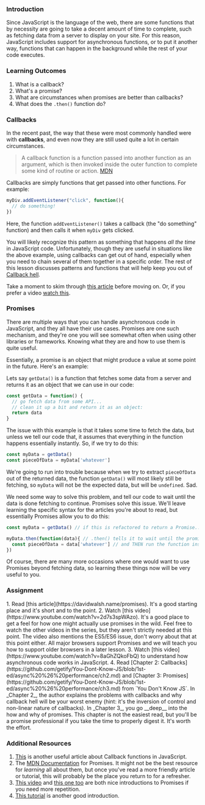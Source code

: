 ### Introduction
Since JavaScript is the language of the web, there are some functions that by necessity are going to take a decent amount of time to complete, such as fetching data from a server to display on your site.  For this reason, JavaScript includes support for asynchronous functions, or to put it another way, functions that can happen in the background while the rest of your code executes.

### Learning Outcomes
1. What is a callback?
2. What's a promise?
3. What are circumstances when promises are better than callbacks?
4. What does the `.then()` function do?

### Callbacks
In the recent past, the way that these were most commonly handled were with __callbacks__, and even now they are still used quite a lot in certain circumstances.

> A callback function is a function passed into another function as an argument, which is then invoked inside the outer function to complete some kind of routine or action. [MDN](https://developer.mozilla.org/en-US/docs/Glossary/Callback_function)

Callbacks are simply functions that get passed into other functions. For example:

~~~javascript
myDiv.addEventListener("click", function(){
  // do something!
})
~~~

Here, the function `addEventListener()` takes a callback (the "do something" function) and then calls it when `myDiv` gets clicked.

You will likely recognize this pattern as something that happens _all the time_ in JavaScript code.  Unfortunately, though they are useful in situations like the above example, using callbacks can get out of hand, especially when you need to chain several of them together in a specific order.  The rest of this lesson discusses patterns and functions that will help keep you out of [Callback hell](http://callbackhell.com/).

Take a moment to skim through [this article](https://github.com/maxogden/art-of-node#callbacks) before moving on.  Or, if you prefer a video [watch this](https://www.youtube.com/watch?v=QRq2zMHlBz4).

### Promises
There are multiple ways that you can handle asynchronous code in JavaScript, and they all have their use cases.  Promises are one such mechanism, and they're one you will see somewhat often when using other libraries or frameworks.  Knowing what they are and how to use them is quite useful.

Essentially, a promise is an object that might produce a value at some point in the future.  Here's an example:

Lets say `getData()` is a function that fetches some data from a server and returns it as an object that we can use in our code:

~~~javascript
const getData = function() {
  // go fetch data from some API...
  // clean it up a bit and return it as an object:
  return data
}
~~~

The issue with this example is that it takes some time to fetch the data, but unless we tell our code that, it assumes that everything in the function happens essentially instantly.  So, if we try to do this:

~~~javascript
const myData = getData()
const pieceOfData = myData['whatever']
~~~

We're going to run into trouble because when we try to extract `pieceOfData` out of the returned data, the function `getData()` will most likely still be fetching, so `myData` will not be the expected data, but will be `undefined`.  Sad.

We need some way to solve this problem, and tell our code to wait until the data is done fetching to continue.  Promises solve this issue.  We'll leave learning the specific syntax for the articles you're about to read, but essentially Promises allow you to do this:

~~~javascript
const myData = getData() // if this is refactored to return a Promise...

myData.then(function(data){ // .then() tells it to wait until the promise is resolved
  const pieceOfData = data['whatever'] // and THEN run the function inside
})
~~~

Of course, there are many more occasions where one would want to use Promises beyond fetching data, so learning these things now will be very useful to you.

### Assignment

<div class="lesson-content__panel" markdown="1">
1. Read [this article](https://davidwalsh.name/promises). It's a good starting place and it's short and to the point.
2. Watch [this video](https://www.youtube.com/watch?v=2d7s3spWAzo).  It's a good place to get a feel for how one might actually use promises in the wild. Feel free to watch the other videos in the series, but they aren't strictly needed at this point.  The video also mentions the ES5/ES6 issue, don't worry about that at this point either.  All major browsers support Promises and we will teach you how to support older browsers in a later lesson.
3. Watch [this video](https://www.youtube.com/watch?v=8aGhZQkoFbQ) to understand how asynchronous code works in JavaScript.
4. Read [Chapter 2: Callbacks](https://github.com/getify/You-Dont-Know-JS/blob/1st-ed/async%20%26%20performance/ch2.md) and [Chapter 3: Promises](https://github.com/getify/You-Dont-Know-JS/blob/1st-ed/async%20%26%20performance/ch3.md) from `You Don't Know JS`. In _Chapter 2_, the author explains the problems with callbacks and why callback hell will be your worst enemy (hint: it's the inversion of control and non-linear nature of callbacks). In _Chapter 3_, you go __deep__ into the how and why of promises. This chapter is not the easiest read, but you'll be a promise professional if you take the time to properly digest it.  It's worth the effort.

</div>

### Additional Resources
1. [This](https://www.sitepoint.com/demystifying-javascript-closures-callbacks-iifes/) is another useful article about Callback functions in JavaScript.
2. The [MDN Documentation](https://developer.mozilla.org/en-US/docs/Web/JavaScript/Reference/Global_Objects/Promise) for Promises.  It might not be the best resource for _learning_ all about them, but once you've read a more friendly article or tutorial, this will probably be the place you return to for a refresher.
3. [This video](https://www.youtube.com/watch?v=vQ3MoXnKfuQ) and [this one too](https://www.youtube.com/watch?v=yswb4SkDoj0) are both nice introductions to Promises if you need more repetition.
4. [This tutorial](https://scotch.io/tutorials/javascript-promises-for-dummies) is another good introduction.
